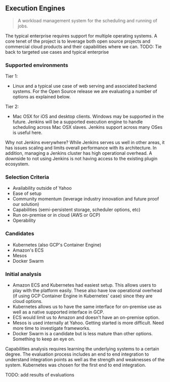 ## Execution Engines

> A workload management system for the scheduling and running of jobs.

The typical enterprise requires support for multiple operating systems.  A core tenet of the project is to leverage both open source projects and commercial cloud products and their capabilities where we can.
TODO: Tie back to targeted use cases and typical enterprise

### Supported environments

Tier 1:

- Linux and a typical use case of web serving and associated backend systems.  For the Open Source release we are evaluating a number of options as explained below.

Tier 2:

- Mac OSX for iOS and desktop clients.  Windows may be supported in the future.  Jenkins will be a supported execution engine to handle scheduling across Mac OSX slaves.  Jenkins support across many OSes is useful here.


Why not Jenkins everywhere?  While Jenkins serves us well in other areas, it has issues scaling and limits overall performance with its architecture.  In addition, managing a Jenkins cluster has high operational overhead.  A downside to not using Jenkins is not having access to the existing plugin ecosystem.


### Selection Criteria

- Availability outside of Yahoo
- Ease of setup
- Community momentum (leverage industry innovation and future proof our solution)
- Capabilities (semi-persistent storage, scheduler options, etc)
- Run on-premise or in cloud (AWS or GCP)
- Operability

### Candidates

- Kubernetes (also GCP's Container Engine)
- Amazon's ECS
- Mesos
- Docker Swarm

### Initial analysis

- Amazon ECS and Kubernetes had easiest setup.  This allows users to play with the platform easily.  These also have low operational overhead (if using GCP Container Engine in Kubernetes' case) since they are cloud options.
- Kubernetes allows us to have the same interface for on-premise use as well as a native supported interface in GCP.
- ECS would limit us to Amazon and doesn't have an on-premise option.
- Mesos is used internally at Yahoo.  Getting started is more difficult. Need more time to investigate frameworks.
- Docker Swarm is a candidate but is less mature than other options.  Something to keep an eye on.

Capabilities analysis requires learning the underlying systems to a certain degree.  The evaluation process includes an end to end integration to understand integration points as well as the strength and weaknesses of the system.  Kubernetes was chosen for the first end to end integration.

TODO: add results of evaluations
